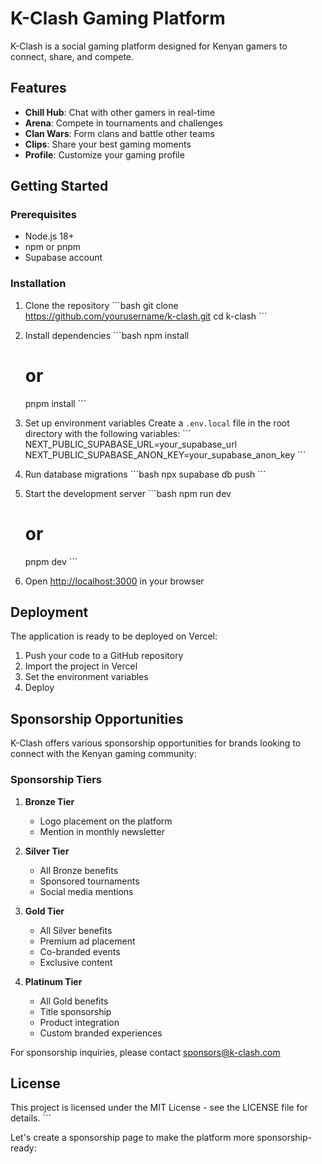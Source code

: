 # K-Clash Gaming Platform

K-Clash is a social gaming platform designed for Kenyan gamers to connect, share, and compete.

## Features

- **Chill Hub**: Chat with other gamers in real-time
- **Arena**: Compete in tournaments and challenges
- **Clan Wars**: Form clans and battle other teams
- **Clips**: Share your best gaming moments
- **Profile**: Customize your gaming profile

## Getting Started

### Prerequisites

- Node.js 18+ 
- npm or pnpm
- Supabase account

### Installation

1. Clone the repository
   \`\`\`bash
   git clone https://github.com/yourusername/k-clash.git
   cd k-clash
   \`\`\`

2. Install dependencies
   \`\`\`bash
   npm install
   # or
   pnpm install
   \`\`\`

3. Set up environment variables
   Create a `.env.local` file in the root directory with the following variables:
   \`\`\`
   NEXT_PUBLIC_SUPABASE_URL=your_supabase_url
   NEXT_PUBLIC_SUPABASE_ANON_KEY=your_supabase_anon_key
   \`\`\`

4. Run database migrations
   \`\`\`bash
   npx supabase db push
   \`\`\`

5. Start the development server
   \`\`\`bash
   npm run dev
   # or
   pnpm dev
   \`\`\`

6. Open [http://localhost:3000](http://localhost:3000) in your browser

## Deployment

The application is ready to be deployed on Vercel:

1. Push your code to a GitHub repository
2. Import the project in Vercel
3. Set the environment variables
4. Deploy

## Sponsorship Opportunities

K-Clash offers various sponsorship opportunities for brands looking to connect with the Kenyan gaming community:

### Sponsorship Tiers

1. **Bronze Tier**
   - Logo placement on the platform
   - Mention in monthly newsletter

2. **Silver Tier**
   - All Bronze benefits
   - Sponsored tournaments
   - Social media mentions

3. **Gold Tier**
   - All Silver benefits
   - Premium ad placement
   - Co-branded events
   - Exclusive content

4. **Platinum Tier**
   - All Gold benefits
   - Title sponsorship
   - Product integration
   - Custom branded experiences

For sponsorship inquiries, please contact sponsors@k-clash.com

## License

This project is licensed under the MIT License - see the LICENSE file for details.
\`\`\`

Let's create a sponsorship page to make the platform more sponsorship-ready:
